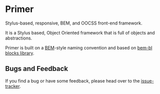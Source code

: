 # Primer

  Stylus-based, responsive, BEM, and OOCSS front-end framework.

  It is a Stylus based, Object Oriented framework that is full of objects and abstractions.

  Primer is built on a [BEM](http://bem.info/)-style naming convention and based on [bem-bl blocks library](http://bem.github.io/bem-bl/index.en.html).

## Bugs and Feedback

  If you find a bug or have some feedback, please head over to the [issue-tracker](https://github.com/abnieva/primer/issues).
